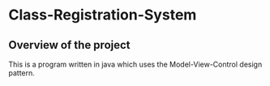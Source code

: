 # Class-Registration-System
## Overview of the project
This is a program written in java which uses the Model-View-Control design pattern.

